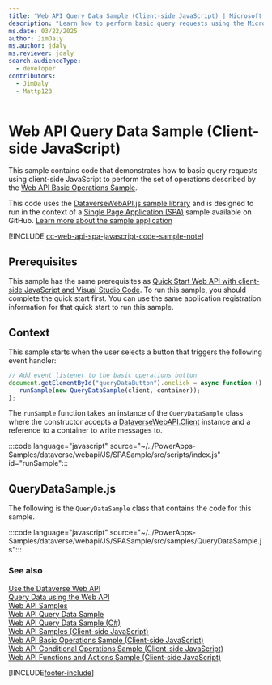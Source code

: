 ```yaml
---
title: "Web API Query Data Sample (Client-side JavaScript) | Microsoft Docs"
description: "Learn how to perform basic query requests using the Microsoft Dataverse Web API and client-side JavaScript."
ms.date: 03/22/2025
author: JimDaly
ms.author: jdaly
ms.reviewer: jdaly
search.audienceType:
  - developer
contributors:
  - JimDaly
  - Mattp123
---
```


# Web API Query Data Sample (Client-side JavaScript)

This sample contains code that demonstrates how to  basic query requests using client-side JavaScript to perform the set of operations described by the [Web API Basic Operations Sample](../web-api-basic-operations-sample.md).

This code uses the [DataverseWebAPI.js sample library](../dataversewebapi-sample-library.md) and is designed to run in the context of a [Single Page Application (SPA)](https://developer.mozilla.org/docs/Glossary/SPA) sample available on GitHub. [Learn more about the sample application](../web-api-samples-client-side-javascript.md)

[!INCLUDE [cc-web-api-spa-javascript-code-sample-note](../../includes/cc-web-api-spa-javascript-code-sample-note.md)]

## Prerequisites

This sample has the same prerequisites as [Quick Start Web API with client-side JavaScript and Visual Studio Code](../quick-start-js-spa.md#prerequisites). To run this sample, you should complete the quick start first. You can use the same application registration information for that quick start to run this sample.

## Context

This sample starts when the user selects a button that triggers the following event handler:

```javascript
// Add event listener to the basic operations button
document.getElementById("queryDataButton").onclick = async function () {
   runSample(new QueryDataSample(client, container));
};
```

The `runSample` function takes an instance of the `QueryDataSample` class where the constructor accepts a [DataverseWebAPI.Client](../dataversewebapi-sample-library.md#client-class) instance and a reference to a container to write messages to.


:::code language="javascript" source="~/../PowerApps-Samples/dataverse/webapi/JS/SPASample/src/scripts/index.js" id="runSample":::


## QueryDataSample.js

The following is the `QueryDataSample` class that contains the code for this sample.

:::code language="javascript" source="~/../PowerApps-Samples/dataverse/webapi/JS/SPASample/src/samples/QueryDataSample.js":::


### See also

[Use the Dataverse Web API](../overview.md)   
[Query Data using the Web API](../query/overview.md)   
[Web API Samples](../web-api-samples.md)   
[Web API Query Data Sample](../web-api-query-data-sample.md)   
[Web API Query Data Sample (C#)](webapiservice-query-data.md)   
[Web API Samples (Client-side JavaScript)](../web-api-samples-client-side-javascript.md)   
[Web API Basic Operations Sample (Client-side JavaScript)](basic-operations-client-side-javascript.md)   
[Web API Conditional Operations Sample (Client-side JavaScript)](conditional-operations-client-side-javascript.md)   
[Web API Functions and Actions Sample (Client-side JavaScript)](functions-actions-client-side-javascript.md)

[!INCLUDE[footer-include](../../../../includes/footer-banner.md)]
